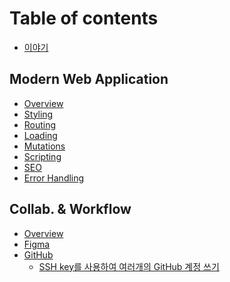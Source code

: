 # Table of contents

- [이야기](README.md)

## Modern Web Application

- [Overview](modern-web-application/overview.md)
- [Styling](modern-web-application/styling/overview.md)
- [Routing](modern-web-application/routing/overview.md)
- [Loading](modern-web-application/loading/overview.md)
- [Mutations](modern-web-application/mutations/overview.md)
- [Scripting](modern-web-application/scripting/overview.md)
- [SEO](modern-web-application/seo/overview.md)
- [Error Handling](modern-web-application/error-handling/overview.md)
<!-- - [Testing](modern-web-application/testing/overview.md) -->

## Collab. & Workflow

- [Overview](collaboration-workflow/overview.md)
- [Figma](collaboration-workflow/figma/overview.md)
- [GitHub](collaboration-workflow/github/overview.md)
  - [SSH key를 사용하여 여러개의 GitHub 계정 쓰기](collaboration-workflow/github/using-multiple-ssh-key-with-github.md)

<!-- ## TIL

- [2023-11-02](today-i-learned/2023-11-02.md)
- [2023-11-03](today-i-learned/2023-11-03.md)
- [2023-11-06](today-i-learned/2023-11-06.md) -->

